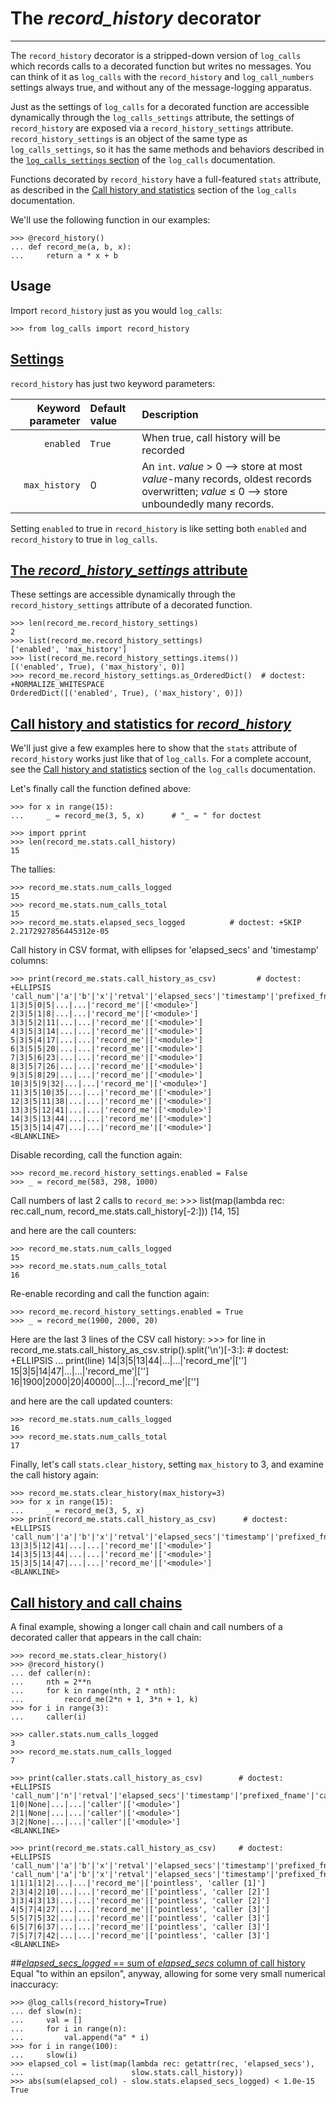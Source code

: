 # The *record_history* decorator
---
The `record_history` decorator is a stripped-down version of `log_calls` which
records calls to a decorated function but writes no messages. You can think
of it as `log_calls` with the `record_history` and `log_call_numbers` settings
always true, and without any of the message-logging apparatus.

Just as the settings of `log_calls` for a decorated function are accessible
dynamically through the `log_calls_settings` attribute, the settings of
`record_history` are exposed via a `record_history_settings` attribute.
`record_history_settings` is an object of the same type as `log_calls_settings`,
so it has the same methods and behaviors described in the [`log_calls_settings`
section](./log_calls.html#Dynamic-control-log_calls_settings) of the `log_calls`
documentation.

Functions decorated by `record_history` have a full-featured `stats` attribute,
as described in the [Call history and statistics](./log_calls.html#call-history-and-statistics)
section of the `log_calls` documentation.

We'll use the following function in our examples:

    >>> @record_history()
    ... def record_me(a, b, x):
    ...     return a * x + b

## Usage
Import `record_history` just as you would `log_calls`:

    >>> from log_calls import record_history
## [Settings](id:Settings)
`record_history` has just two keyword parameters:

Keyword parameter | Default value | Description
----------------: | :------------ | :------------------
       `enabled`    | `True`          | When true, call history will be recorded
       `max_history`    | 0           | An `int`. *value* > 0 --> store at most *value*-many records, oldest records overwritten; *value* ≤ 0 --> store unboundedly many records.

Setting `enabled` to true in `record_history` is like setting both `enabled`
and `record_history` to true in `log_calls`.

## [The *record_history_settings* attribute](id:record_history_settings-attribute)
These settings are accessible dynamically through the `record_history_settings`
attribute of a decorated function.

    >>> len(record_me.record_history_settings)
    2
    >>> list(record_me.record_history_settings)
    ['enabled', 'max_history']
    >>> list(record_me.record_history_settings.items())
    [('enabled', True), ('max_history', 0)]
    >>> record_me.record_history_settings.as_OrderedDict()  # doctest: +NORMALIZE_WHITESPACE
    OrderedDict([('enabled', True), ('max_history', 0)])

## [Call history and statistics for *record_history*](id:Call-history-and-statistics-record_history)
We'll just give a few examples here to show that the `stats` attribute of `record_history`
works just like that of `log_calls`. For a complete account, see
the [Call history and statistics](./log_calls.html#call-history-and-statistics)
section of the `log_calls` documentation.

Let's finally call the function defined above:

    >>> for x in range(15):
    ...     _ = record_me(3, 5, x)      # "_ = " for doctest

    >>> import pprint
    >>> len(record_me.stats.call_history)
    15

The tallies:

    >>> record_me.stats.num_calls_logged
    15
    >>> record_me.stats.num_calls_total
    15
    >>> record_me.stats.elapsed_secs_logged          # doctest: +SKIP
    2.2172927856445312e-05

Call history in CSV format, with ellipses for 'elapsed_secs' and 'timestamp' columns:

    >>> print(record_me.stats.call_history_as_csv)         # doctest: +ELLIPSIS
    'call_num'|'a'|'b'|'x'|'retval'|'elapsed_secs'|'timestamp'|'prefixed_fname'|'caller_chain'
    1|3|5|0|5|...|...|'record_me'|['<module>']
    2|3|5|1|8|...|...|'record_me'|['<module>']
    3|3|5|2|11|...|...|'record_me'|['<module>']
    4|3|5|3|14|...|...|'record_me'|['<module>']
    5|3|5|4|17|...|...|'record_me'|['<module>']
    6|3|5|5|20|...|...|'record_me'|['<module>']
    7|3|5|6|23|...|...|'record_me'|['<module>']
    8|3|5|7|26|...|...|'record_me'|['<module>']
    9|3|5|8|29|...|...|'record_me'|['<module>']
    10|3|5|9|32|...|...|'record_me'|['<module>']
    11|3|5|10|35|...|...|'record_me'|['<module>']
    12|3|5|11|38|...|...|'record_me'|['<module>']
    13|3|5|12|41|...|...|'record_me'|['<module>']
    14|3|5|13|44|...|...|'record_me'|['<module>']
    15|3|5|14|47|...|...|'record_me'|['<module>']
    <BLANKLINE>

Disable recording, call the function again:

    >>> record_me.record_history_settings.enabled = False
    >>> _ = record_me(583, 298, 1000)

Call numbers of last 2 calls to `record_me`:
    >>> list(map(lambda rec: rec.call_num, record_me.stats.call_history[-2:]))
    [14, 15]

and here are the call counters:

    >>> record_me.stats.num_calls_logged
    15
    >>> record_me.stats.num_calls_total
    16

Re-enable recording and call the function again:

    >>> record_me.record_history_settings.enabled = True
    >>> _ = record_me(1900, 2000, 20)

Here are the last 3 lines of the CSV call history:
    >>> for line in record_me.stats.call_history_as_csv.strip().split('\\n')[-3:]:       # doctest: +ELLIPSIS
    ...     print(line)
    14|3|5|13|44|...|...|'record_me'|['<module>']
    15|3|5|14|47|...|...|'record_me'|['<module>']
    16|1900|2000|20|40000|...|...|'record_me'|['<module>']

and here are the call updated counters:

    >>> record_me.stats.num_calls_logged
    16
    >>> record_me.stats.num_calls_total
    17

Finally, let's call `stats.clear_history`, setting `max_history` to 3,
and examine the call history again:

    >>> record_me.stats.clear_history(max_history=3)
    >>> for x in range(15):
    ...     _ = record_me(3, 5, x)
    >>> print(record_me.stats.call_history_as_csv)      # doctest: +ELLIPSIS
    'call_num'|'a'|'b'|'x'|'retval'|'elapsed_secs'|'timestamp'|'prefixed_fname'|'caller_chain'
    13|3|5|12|41|...|...|'record_me'|['<module>']
    14|3|5|13|44|...|...|'record_me'|['<module>']
    15|3|5|14|47|...|...|'record_me'|['<module>']
    <BLANKLINE>

## [Call history and call chains](id:Call-history-and-call-chains)
A final example, showing a longer call chain and call numbers of a decorated
caller that appears in the call chain:

    >>> record_me.stats.clear_history()
    >>> @record_history()
    ... def caller(n):
    ...     nth = 2**n
    ...     for k in range(nth, 2 * nth):
    ...         record_me(2*n + 1, 3*n + 1, k)
    >>> for i in range(3):
    ...     caller(i)

    >>> caller.stats.num_calls_logged
    3
    >>> record_me.stats.num_calls_logged
    7

    >>> print(caller.stats.call_history_as_csv)        # doctest: +ELLIPSIS
    'call_num'|'n'|'retval'|'elapsed_secs'|'timestamp'|'prefixed_fname'|'caller_chain'
    1|0|None|...|...|'caller'|['<module>']
    2|1|None|...|...|'caller'|['<module>']
    3|2|None|...|...|'caller'|['<module>']
    <BLANKLINE>

    >>> print(record_me.stats.call_history_as_csv)     # doctest: +ELLIPSIS
    'call_num'|'a'|'b'|'x'|'retval'|'elapsed_secs'|'timestamp'|'prefixed_fname'|'caller_chain'
    'call_num'|'a'|'b'|'x'|'retval'|'elapsed_secs'|'timestamp'|'prefixed_fname'|'caller_chain'
    1|1|1|1|2|...|...|'record_me'|['pointless', 'caller [1]']
    2|3|4|2|10|...|...|'record_me'|['pointless', 'caller [2]']
    3|3|4|3|13|...|...|'record_me'|['pointless', 'caller [2]']
    4|5|7|4|27|...|...|'record_me'|['pointless', 'caller [3]']
    5|5|7|5|32|...|...|'record_me'|['pointless', 'caller [3]']
    6|5|7|6|37|...|...|'record_me'|['pointless', 'caller [3]']
    7|5|7|7|42|...|...|'record_me'|['pointless', 'caller [3]']
    <BLANKLINE>

##[*elapsed_secs_logged* == sum of *elapsed_secs* column of call history](id:stats.elapsed_secs_logged-equal-sum-etc)
Equal "to within an epsilon", anyway, allowing for some very small 
numerical inaccuracy:

    >>> @log_calls(record_history=True)
    ... def slow(n):
    ...     val = []
    ...     for i in range(n):
    ...         val.append("a" * i)
    >>> for i in range(100):
    ...     slow(i)
    >>> elapsed_col = list(map(lambda rec: getattr(rec, 'elapsed_secs'),
    ...                        slow.stats.call_history))
    >>> abs(sum(elapsed_col) - slow.stats.elapsed_secs_logged) < 1.0e-15
    True


